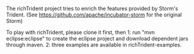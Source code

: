 The richTrident project tries to enrich the features provided by Storm's Trident.
(See https://github.com/apache/incubator-storm for the original Storm)

To play with richTrident, please clone it first, then
1: run "mvn eclipse:eclipse" to create the eclipse project and download dependent jars through maven.
2: three examples are available in richTrident-examples.
